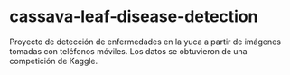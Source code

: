 # cassava-leaf-disease-detection
Proyecto de detección de enfermedades en la yuca a partir de imágenes tomadas con teléfonos móviles. Los datos se obtuvieron de una competición de Kaggle.
